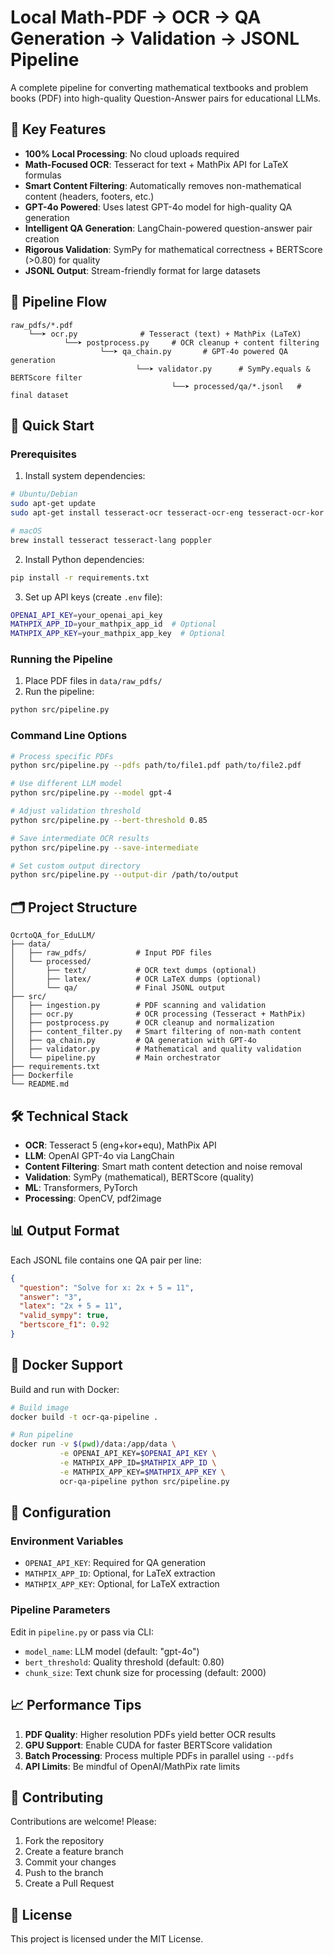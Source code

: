 # Local Math-PDF → OCR → QA Generation → Validation → JSONL Pipeline

A complete pipeline for converting mathematical textbooks and problem books (PDF) into high-quality Question-Answer pairs for educational LLMs.

## 🎯 Key Features

- **100% Local Processing**: No cloud uploads required
- **Math-Focused OCR**: Tesseract for text + MathPix API for LaTeX formulas
- **Smart Content Filtering**: Automatically removes non-mathematical content (headers, footers, etc.)
- **GPT-4o Powered**: Uses latest GPT-4o model for high-quality QA generation
- **Intelligent QA Generation**: LangChain-powered question-answer pair creation
- **Rigorous Validation**: SymPy for mathematical correctness + BERTScore (>0.80) for quality
- **JSONL Output**: Stream-friendly format for large datasets

## 🔗 Pipeline Flow

```
raw_pdfs/*.pdf
    └──➤ ocr.py              # Tesseract (text) + MathPix (LaTeX)
            └──➤ postprocess.py     # OCR cleanup + content filtering
                    └──➤ qa_chain.py       # GPT-4o powered QA generation
                            └──➤ validator.py      # SymPy.equals & BERTScore filter
                                    └──➤ processed/qa/*.jsonl   # final dataset
```

## 🚀 Quick Start

### Prerequisites

1. Install system dependencies:
```bash
# Ubuntu/Debian
sudo apt-get update
sudo apt-get install tesseract-ocr tesseract-ocr-eng tesseract-ocr-kor tesseract-ocr-equ poppler-utils

# macOS
brew install tesseract tesseract-lang poppler
```

2. Install Python dependencies:
```bash
pip install -r requirements.txt
```

3. Set up API keys (create `.env` file):
```bash
OPENAI_API_KEY=your_openai_api_key
MATHPIX_APP_ID=your_mathpix_app_id  # Optional
MATHPIX_APP_KEY=your_mathpix_app_key  # Optional
```

### Running the Pipeline

1. Place PDF files in `data/raw_pdfs/`
2. Run the pipeline:
```bash
python src/pipeline.py
```

### Command Line Options

```bash
# Process specific PDFs
python src/pipeline.py --pdfs path/to/file1.pdf path/to/file2.pdf

# Use different LLM model
python src/pipeline.py --model gpt-4

# Adjust validation threshold
python src/pipeline.py --bert-threshold 0.85

# Save intermediate OCR results
python src/pipeline.py --save-intermediate

# Set custom output directory
python src/pipeline.py --output-dir /path/to/output
```

## 🗂️ Project Structure

```
OcrtoQA_for_EduLLM/
├── data/
│   ├── raw_pdfs/           # Input PDF files
│   └── processed/
│       ├── text/           # OCR text dumps (optional)
│       ├── latex/          # OCR LaTeX dumps (optional)
│       └── qa/             # Final JSONL output
├── src/
│   ├── ingestion.py        # PDF scanning and validation
│   ├── ocr.py              # OCR processing (Tesseract + MathPix)
│   ├── postprocess.py      # OCR cleanup and normalization
│   ├── content_filter.py   # Smart filtering of non-math content
│   ├── qa_chain.py         # QA generation with GPT-4o
│   ├── validator.py        # Mathematical and quality validation
│   └── pipeline.py         # Main orchestrator
├── requirements.txt
├── Dockerfile
└── README.md
```

## 🛠️ Technical Stack

- **OCR**: Tesseract 5 (eng+kor+equ), MathPix API
- **LLM**: OpenAI GPT-4o via LangChain
- **Content Filtering**: Smart math content detection and noise removal
- **Validation**: SymPy (mathematical), BERTScore (quality)
- **ML**: Transformers, PyTorch
- **Processing**: OpenCV, pdf2image

## 📊 Output Format

Each JSONL file contains one QA pair per line:

```json
{
  "question": "Solve for x: 2x + 5 = 11",
  "answer": "3",
  "latex": "2x + 5 = 11",
  "valid_sympy": true,
  "bertscore_f1": 0.92
}
```

## 🐳 Docker Support

Build and run with Docker:

```bash
# Build image
docker build -t ocr-qa-pipeline .

# Run pipeline
docker run -v $(pwd)/data:/app/data \
           -e OPENAI_API_KEY=$OPENAI_API_KEY \
           -e MATHPIX_APP_ID=$MATHPIX_APP_ID \
           -e MATHPIX_APP_KEY=$MATHPIX_APP_KEY \
           ocr-qa-pipeline python src/pipeline.py
```

## 🔧 Configuration

### Environment Variables

- `OPENAI_API_KEY`: Required for QA generation
- `MATHPIX_APP_ID`: Optional, for LaTeX extraction
- `MATHPIX_APP_KEY`: Optional, for LaTeX extraction

### Pipeline Parameters

Edit in `pipeline.py` or pass via CLI:
- `model_name`: LLM model (default: "gpt-4o")
- `bert_threshold`: Quality threshold (default: 0.80)
- `chunk_size`: Text chunk size for processing (default: 2000)

## 📈 Performance Tips

1. **PDF Quality**: Higher resolution PDFs yield better OCR results
2. **GPU Support**: Enable CUDA for faster BERTScore validation
3. **Batch Processing**: Process multiple PDFs in parallel using `--pdfs`
4. **API Limits**: Be mindful of OpenAI/MathPix rate limits

## 🤝 Contributing

Contributions are welcome! Please:
1. Fork the repository
2. Create a feature branch
3. Commit your changes
4. Push to the branch
5. Create a Pull Request

## 📝 License

This project is licensed under the MIT License.